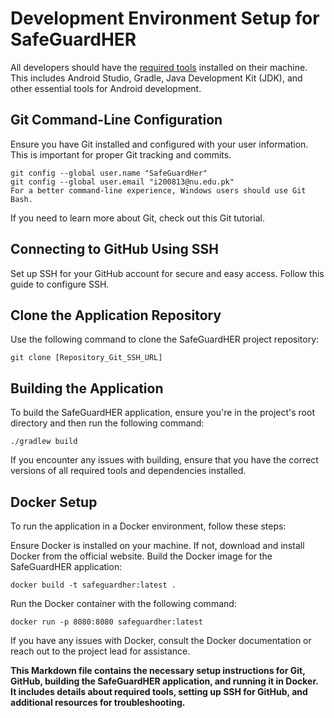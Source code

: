 # Development Environment Setup for SafeGuardHER

All developers should have the [required tools](./01-tools) installed on their machine. This includes Android Studio, Gradle, Java Development Kit (JDK), and other essential tools for Android development.

## Git Command-Line Configuration

Ensure you have Git installed and configured with your user information. This is important for proper Git tracking and commits.

```shell
git config --global user.name "SafeGuardHer"
git config --global user.email "i200813@nu.edu.pk"
For a better command-line experience, Windows users should use Git Bash.
```
If you need to learn more about Git, check out this Git tutorial.

## Connecting to GitHub Using SSH
Set up SSH for your GitHub account for secure and easy access. Follow this guide to configure SSH.

## Clone the Application Repository
Use the following command to clone the SafeGuardHER project repository:
```shell
git clone [Repository_Git_SSH_URL]
```

## Building the Application
To build the SafeGuardHER application, ensure you're in the project's root directory and then run the following command:
```shell
./gradlew build
```
If you encounter any issues with building, ensure that you have the correct versions of all required tools and dependencies installed.

## Docker Setup
To run the application in a Docker environment, follow these steps:

Ensure Docker is installed on your machine. If not, download and install Docker from the official website.
Build the Docker image for the SafeGuardHER application:
```shell
docker build -t safeguardher:latest .
```
Run the Docker container with the following command:
```shell
docker run -p 8080:8080 safeguardher:latest
```
If you have any issues with Docker, consult the Docker documentation or reach out to the project lead for assistance.

**This Markdown file contains the necessary setup instructions for Git, GitHub, building the SafeGuardHER application, and running it in Docker. It includes details about required tools, setting up SSH for GitHub, and additional resources for troubleshooting.**
